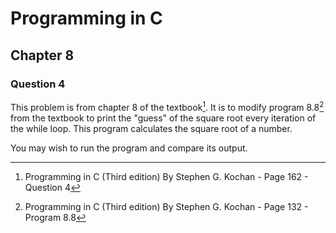 # Programming in C
## Chapter 8
### Question 4

This problem is from chapter 8 of the textbook[^1]. It is to modify program 8.8[^2] from the textbook to print the "guess" of the square root every iteration of the while loop. This program calculates the square root of a number.

You may wish to run the program and compare its output.


[^1]: Programming in C (Third edition) By Stephen G. Kochan - Page 162 - Question 4
[^2]: Programming in C (Third edition) By Stephen G. Kochan - Page 132 - Program 8.8